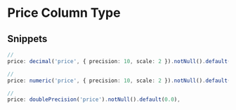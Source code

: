 # Price Column Type

## Snippets

```ts
//
price: decimal('price', { precision: 10, scale: 2 }).notNull().default('0.0'),

//
price: numeric('price', { precision: 10, scale: 2 }).notNull().default('0.0'),

//
price: doublePrecision('price').notNull().default(0.0),
```
